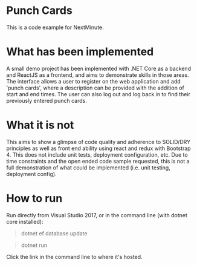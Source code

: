 # Punch Cards

This is a code example for NextMinute.

# What has been implemented

A small demo project has been implemented with .NET Core as a backend and ReactJS as a frontend, and aims to demonstrate skills in those areas. The interface allows a user to register on the web application and add 'punch cards', where a description can be provided with the addition of start and end times. The user can also log out and log back in to find their previously entered punch cards.

# What it is not

This aims to show a glimpse of code quality and adherence to SOLID/DRY principles as well as front end ability using react and redux with Bootstrap 4. This does not include unit tests, deployment configuration, etc. Due to time constraints and the open ended code sample requested, this is not a full demonstration of what could be implemented (i.e. unit testing, deployment config).

# How to run
Run directly from Visual Studio 2017, or in the command line (with dotnet core installed):

> dotnet ef database update

> dotnet run

Click the link in the command line to where it's hosted.
